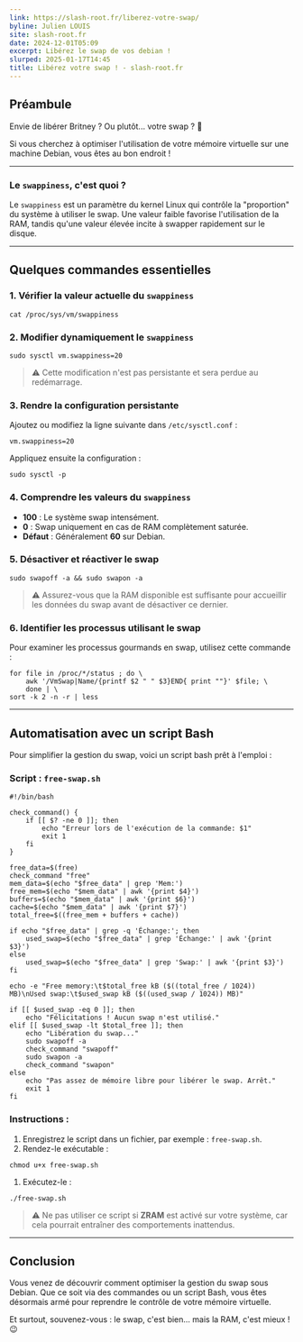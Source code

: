 ```yaml
---
link: https://slash-root.fr/liberez-votre-swap/
byline: Julien LOUIS
site: slash-root.fr
date: 2024-12-01T05:09
excerpt: Libérez le swap de vos debian !
slurped: 2025-01-17T14:45
title: Libérez votre swap ! - slash-root.fr
---
```


## Préambule

Envie de libérer Britney ? Ou plutôt... votre swap ? 🎵

Si vous cherchez à optimiser l'utilisation de votre mémoire virtuelle sur une machine Debian, vous êtes au bon endroit !

---

### Le `swappiness`, c'est quoi ?

Le `swappiness` est un paramètre du kernel Linux qui contrôle la "proportion" du système à utiliser le swap. Une valeur faible favorise l'utilisation de la RAM, tandis qu'une valeur élevée incite à swapper rapidement sur le disque.

---

## Quelques commandes essentielles

### 1. Vérifier la valeur actuelle du `swappiness`

```
cat /proc/sys/vm/swappiness
```

### 2. Modifier dynamiquement le `swappiness`

```
sudo sysctl vm.swappiness=20
```

> ⚠️ Cette modification n'est pas persistante et sera perdue au redémarrage.

### 3. Rendre la configuration persistante

Ajoutez ou modifiez la ligne suivante dans `/etc/sysctl.conf` :

```
vm.swappiness=20
```

Appliquez ensuite la configuration :

```
sudo sysctl -p
```

### 4. Comprendre les valeurs du `swappiness`

- **100** : Le système swap intensément.
- **0** : Swap uniquement en cas de RAM complètement saturée.
- **Défaut** : Généralement **60** sur Debian.

### 5. Désactiver et réactiver le swap

```
sudo swapoff -a && sudo swapon -a
```

> ⚠️ Assurez-vous que la RAM disponible est suffisante pour accueillir les données du swap avant de désactiver ce dernier.

### 6. Identifier les processus utilisant le swap

Pour examiner les processus gourmands en swap, utilisez cette commande :

```
for file in /proc/*/status ; do \
    awk '/VmSwap|Name/{printf $2 " " $3}END{ print ""}' $file; \
    done | \
sort -k 2 -n -r | less
```

---

## Automatisation avec un script Bash

Pour simplifier la gestion du swap, voici un script bash prêt à l'emploi :

### Script : `free-swap.sh`

```
#!/bin/bash

check_command() {
    if [[ $? -ne 0 ]]; then
        echo "Erreur lors de l'exécution de la commande: $1"
        exit 1
    fi
}

free_data=$(free)
check_command "free"
mem_data=$(echo "$free_data" | grep 'Mem:')
free_mem=$(echo "$mem_data" | awk '{print $4}')
buffers=$(echo "$mem_data" | awk '{print $6}')
cache=$(echo "$mem_data" | awk '{print $7}')
total_free=$((free_mem + buffers + cache))

if echo "$free_data" | grep -q 'Échange:'; then
    used_swap=$(echo "$free_data" | grep 'Échange:' | awk '{print $3}')
else
    used_swap=$(echo "$free_data" | grep 'Swap:' | awk '{print $3}')
fi

echo -e "Free memory:\t$total_free kB ($((total_free / 1024)) MB)\nUsed swap:\t$used_swap kB ($((used_swap / 1024)) MB)"

if [[ $used_swap -eq 0 ]]; then
    echo "Félicitations ! Aucun swap n'est utilisé."
elif [[ $used_swap -lt $total_free ]]; then
    echo "Libération du swap..."
    sudo swapoff -a
    check_command "swapoff"
    sudo swapon -a
    check_command "swapon"
else
    echo "Pas assez de mémoire libre pour libérer le swap. Arrêt."
    exit 1
fi
```

### Instructions :

1. Enregistrez le script dans un fichier, par exemple : `free-swap.sh`.
2. Rendez-le exécutable :

```
chmod u+x free-swap.sh
```

1. Exécutez-le :

```
./free-swap.sh
```

> ⚠️ Ne pas utiliser ce script si **ZRAM** est activé sur votre système, car cela pourrait entraîner des comportements inattendus.

---

## Conclusion

Vous venez de découvrir comment optimiser la gestion du swap sous Debian. Que ce soit via des commandes ou un script Bash, vous êtes désormais armé pour reprendre le contrôle de votre mémoire virtuelle.

Et surtout, souvenez-vous : le swap, c'est bien... mais la RAM, c'est mieux ! 😉
